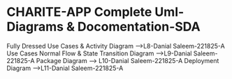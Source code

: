 # CHARITE-APP Complete Uml-Diagrams & Docomentation-SDA
 Fully Dressed Use Cases & Activity Diagram -->L8-Danial Saleem-221825-A
 Use Cases Normal Flow & State Transition Diagram -->L9-Danial Saleem-221825-A
 Package Diagram --> L10-Danial Saleem-221825-A
Deployment Diagram -->L11-Danial Saleem-221825-A
